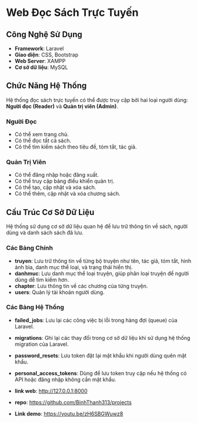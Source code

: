 # Web Đọc Sách Trực Tuyến

## Công Nghệ Sử Dụng

- **Framework**: Laravel  
- **Giao diện**: CSS, Bootstrap  
- **Web Server**: XAMPP  
- **Cơ sở dữ liệu**: MySQL  

## Chức Năng Hệ Thống

Hệ thống đọc sách trực tuyến có thể được truy cập bởi hai loại người dùng: **Người đọc (Reader)** và **Quản trị viên (Admin)**.

### Người Đọc
- Có thể xem trang chủ.  
- Có thể đọc tất cả sách.  
- Có thể tìm kiếm sách theo tiêu đề, tóm tắt, tác giả.  

### Quản Trị Viên
- Có thể đăng nhập hoặc đăng xuất.  
- Có thể truy cập bảng điều khiển quản trị.  
- Có thể tạo, cập nhật và xóa sách.  
- Có thể thêm, cập nhật và xóa chương sách.  

## Cấu Trúc Cơ Sở Dữ Liệu

Hệ thống sử dụng cơ sở dữ liệu quan hệ để lưu trữ thông tin về sách, người dùng và danh sách sách đã lưu.

### Các Bảng Chính
- **truyen**: Lưu trữ thông tin về từng bộ truyện như tên, tác giả, tóm tắt, hình ảnh bìa, danh mục thể loại, và trạng thái hiển thị.  
- **danhmuc**: Lưu danh mục thể loại truyện, giúp phân loại truyện để người dùng dễ tìm kiếm hơn.  
- **chapter**: Lưu thông tin về các chương của từng truyện.  
- **users**: Quản lý tài khoản người dùng.  

### Các Bảng Hệ Thống
- **failed_jobs**: Lưu lại các công việc bị lỗi trong hàng đợi (queue) của Laravel.  
- **migrations**: Ghi lại các thay đổi trong cơ sở dữ liệu khi sử dụng hệ thống migration của Laravel.  
- **password_resets**: Lưu token đặt lại mật khẩu khi người dùng quên mật khẩu.  
- **personal_access_tokens**: Dùng để lưu token truy cập nếu hệ thống có API hoặc đăng nhập không cần mật khẩu.  

- **link web**: http://127.0.0.1:8000
- **repo**: https://github.com/BinhThanh313/projects
- **Link demo**: https://youtu.be/zH6SBGWuwz8